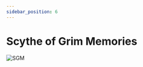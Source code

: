 ```yaml
---
sidebar_position: 6
---
```


# Scythe of Grim Memories

![SGM](https://vwiki.valorserver.com/api/item/picture/scythe%20of%20grim%20memories)
